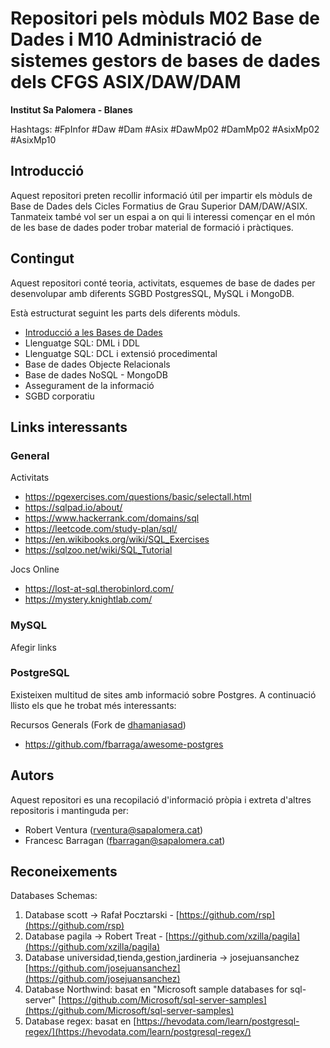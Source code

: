 # Repositori pels mòduls M02 Base de Dades i M10 Administració de sistemes gestors de bases de dades dels CFGS ASIX/DAW/DAM

**Institut Sa Palomera - Blanes**

Hashtags: #FpInfor #Daw #Dam #Asix #DawMp02 #DamMp02 #AsixMp02 #AsixMp10

## Introducció

Aquest repositori preten recollir informació útil per impartir els mòduls de Base de Dades dels Cicles Formatius de Grau Superior DAM/DAW/ASIX. Tanmateix també vol ser un espai a on qui li interessi començar en el món de les base de dades poder trobar material de formació i pràctiques.

## Contingut

Aquest repositori conté teoria, activitats, esquemes de base de dades per desenvolupar amb diferents SGBD PostgresSQL, MySQL i MongoDB.

Està estructurat seguint les parts dels diferents mòduls.

* [Introducció a les Bases de Dades](https://github.com/sapa-basededades/M02-M10-Bases-de-Dades/tree/3eacbf97690a7d24e5d46912fb66464056ad8536/0%20-%20Introducci%C3%B3%20a%20les%20Bases%20de%20Dades)
* Llenguatge SQL: DML i DDL
* Llenguatge SQL: DCL i extensió procedimental
* Base de dades Objecte Relacionals
* Base de dades NoSQL - MongoDB
* Assegurament de la informació
* SGBD corporatiu

## Links interessants

### General
  
Activitats

* <https://pgexercises.com/questions/basic/selectall.html>
* <https://sqlpad.io/about/>
* <https://www.hackerrank.com/domains/sql>
* <https://leetcode.com/study-plan/sql/>
* <https://en.wikibooks.org/wiki/SQL_Exercises>
* <https://sqlzoo.net/wiki/SQL_Tutorial>

Jocs Online

* <https://lost-at-sql.therobinlord.com/>
* <https://mystery.knightlab.com/>

### MySQL

Afegir links

### PostgreSQL

Existeixen multitud de sites amb informació sobre Postgres. A continuació llisto els que he trobat més interessants:

  Recursos Generals (Fork de [dhamaniasad](https://github.com/dhamaniasad/awesome-postgres))

* <https://github.com/fbarraga/awesome-postgres>

## Autors

Aquest repositori es una recopilació d'informació pròpia i extreta d'altres repositoris i mantinguda per:

* Robert Ventura (<rventura@sapalomera.cat>)
* Francesc Barragan (<fbarragan@sapalomera.cat>)

## Reconeixements

Databases Schemas:

1. Database scott  -> Rafał Pocztarski - [https://github.com/rsp](https://github.com/rsp)
2. Database pagila -> Robert Treat - [https://github.com/xzilla/pagila](https://github.com/xzilla/pagila)
3. Database universidad,tienda,gestion,jardineria -> josejuansanchez [https://github.com/josejuansanchez](https://github.com/josejuansanchez)
4. Database Northwind: basat en "Microsoft sample databases for sql-server" [https://github.com/Microsoft/sql-server-samples](https://github.com/Microsoft/sql-server-samples)
5. Database regex: basat en [https://hevodata.com/learn/postgresql-regex/](https://hevodata.com/learn/postgresql-regex/)

